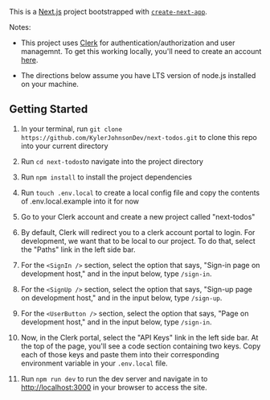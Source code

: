 This is a [Next.js](https://nextjs.org/) project bootstrapped with [`create-next-app`](https://github.com/vercel/next.js/tree/canary/packages/create-next-app).

Notes:

- This project uses [Clerk](https://clerk.com/docs/quickstarts/nextjs) for authentication/authorization and user managemnt. To get this working locally, you'll need to create an account [here](https://dashboard.clerk.com/sign-up).

- The directions below assume you have LTS version of node.js installed on your machine.

## Getting Started

1. In your terminal, run `git clone https://github.com/KylerJohnsonDev/next-todos.git` to clone this repo into your current directory

2. Run `cd next-todos`to navigate into the project directory

3. Run `npm install` to install the project dependencies

4. Run `touch .env.local` to create a local config file and copy the contents of .env.local.example into it for now

5. Go to your Clerk account and create a new project called "next-todos"

6. By default, Clerk will redirect you to a clerk account portal to login. For development, we want that to be local to our project. To do that, select the "Paths" link in the left side bar.

7. For the `<SignIn />` section, select the option that says, "Sign-in page on development host," and in the input below, type `/sign-in`.

8. For the `<SignUp />` section, select the option that says, "Sign-up page on development host," and in the input below, type `/sign-up`.

9. For the `<UserButton />` section, select the option that says, "Page on development host," and in the input below, type `/sign-in`.

10. Now, in the Clerk portal, select the "API Keys" link in the left side bar. At the top of the page, you'll see a code section containing two keys. Copy each of those keys and paste them into their corresponding environment variable in your `.env.local` file.

11. Run `npm run dev` to run the dev server and navigate in to [http://localhost:3000](http://localhost:3000) in your browser to access the site.
